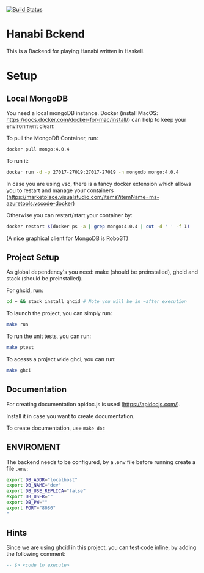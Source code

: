 [![Build Status](https://travis-ci.org/daehiff/hanabi-backend.svg?branch=master)](https://travis-ci.org/daehiff/hanabi-backend)

# Hanabi Bckend

This is a Backend for playing Hanabi written in Haskell.

# Setup

## Local MongoDB
You need a local mongoDB instance. Docker (install MacOS: https://docs.docker.com/docker-for-mac/install/) can help to keep your environment clean:

To pull the MongoDB Container, run:
```bash
docker pull mongo:4.0.4
```
To run it:
```bash
docker run -d -p 27017-27019:27017-27019 -n mongodb mongo:4.0.4
```
In case you are using vsc, there is a fancy docker extension which allows you to restart and manage your containers
(https://marketplace.visualstudio.com/items?itemName=ms-azuretools.vscode-docker)

Otherwise you can restart/start your container by: 
```bash
docker restart $(docker ps -a | grep mongo:4.0.4 | cut -d ' ' -f 1)
```

(A nice graphical client for MongoDB is Robo3T)
## Project Setup

As global dependency's you need: make (should be preinstalled), ghcid and stack (should be preinstalled).

For ghcid, run:
```bash
cd ~ && stack install ghcid # Note you will be in ~after execution
```


To launch the project, you can simply run: 
```bash
make run
```

To run the unit tests, you can run:
```bash
make ptest
```

To acesss a project wide ghci, you can run:

```bash
make ghci
```

## Documentation

For creating documentation apidoc.js is used (https://apidocjs.com/).

Install it in case you want to create documentation.

To create documentation, use `make doc`

## ENVIROMENT

The backend needs to be configured, by a .env file before running create a file `.env`:

```bash
export DB_ADDR="localhost"
export DB_NAME="dev"
export DB_USE_REPLICA="false"
export DB_USER=""
export DB_PW=""
export PORT="8080"
"

```
## Hints

Since we are using ghcid in this project, you can test code inline, by adding the following comment:
```haskell
-- $> <code to execute>
```